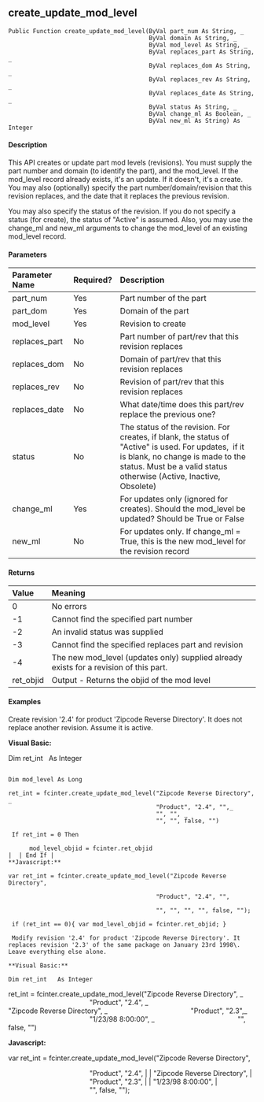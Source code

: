 create_update_mod_level
-------------------------

```
Public Function create_update_mod_level(ByVal part_num As String, _
                                        ByVal domain As String, _
                                        ByVal mod_level As String, _
                                        ByVal replaces_part As String, _
                                        ByVal replaces_dom As String, _
                                        ByVal replaces_rev As String, _
                                        ByVal replaces_date As String, _
                                        ByVal status As String, _
                                        ByVal change_ml As Boolean, _
                                        ByVal new_ml As String) As Integer
```

#### Description

This API creates or update part mod levels (revisions). You must supply the part number and domain (to identify the part), and the mod_level. If the mod_level record already exists, it's an update. If it doesn't, it's a create. You may also (optionally) specify the part number/domain/revision that this revision replaces, and the date that it replaces the previous revision.

You may also specify the status of the revision. If you do not specify a status (for create), the status of "Active" is assumed. Also, you may use the change_ml and new_ml arguments to change the mod_level of an existing mod_level record.

#### Parameters

| Parameter Name | Required? | Description |
|:--- |:--- |:--- |
| part_num | Yes | Part number of the part |
| part_dom | Yes | Domain of the part |
| mod_level | Yes | Revision to create |
| replaces_part | No | Part number of part/rev that this revision replaces |
| replaces_dom | No | Domain of part/rev that this revision replaces |
| replaces_rev | No | Revision of part/rev that this revision replaces |
| replaces_date | No | What date/time does this part/rev replace the previous one? |
| status | No | The status of the revision. For creates, if blank, the status of "Active" is used. For updates,  if it is blank, no change is made to the status. Must be a valid status otherwise (Active, Inactive, Obsolete) |
| change_ml | Yes | For updates only (ignored for creates). Should the mod_level be updated? Should be True or False |
| new_ml | No | For updates only. If change_ml = True, this is the new mod_level for the revision record |

#### Returns

| Value | Meaning |
|:--- |:--- |
| 0 | No errors |
| -1 | Cannot find the specified part number |
| -2 | An invalid status was supplied |
| -3 | Cannot find the specified replaces part and revision |
| -4 | The new mod_level (updates only) supplied already exists for a revision of this part. |
| ret_objid | Output - Returns the objid of the mod level |

#### Examples

Create revision '2.4' for product 'Zipcode Reverse Directory'. It does not replace another revision. Assume it is active.

**Visual Basic:**

Dim ret_int   As Integer
```

Dim mod_level As Long

ret_int = fcinter.create_update_mod_level("Zipcode Reverse Directory", _
                                          "Product", "2.4", "",_
                                          "", "", _
                                          "", "", false, "")

 If ret_int = 0 Then

      mod_level_objid = fcinter.ret_objid
|  | End If |
**Javascript:**

var ret_int = fcinter.create_update_mod_level("Zipcode Reverse Directory",

                                          "Product", "2.4", "",

                                          "", "", "", "", false, "");

 if (ret_int == 0){ var mod_level_objid = fcinter.ret_objid; }

 Modify revision '2.4' for product 'Zipcode Reverse Directory'. It replaces revision '2.3' of the same package on January 23rd 1998\. Leave everything else alone.

**Visual Basic:**

Dim ret_int   As Integer
```

ret_int = fcinter.create_update_mod_level("Zipcode Reverse Directory", _
                                          "Product", "2.4", _
                                          "Zipcode Reverse Directory", _
                                          "Product", "2.3",_
                                          "1/23/98 8:00:00", _
                                          "", false, "")

**Javascript:**

var ret_int = fcinter.create_update_mod_level("Zipcode Reverse Directory",

                                          "Product", "2.4",
| 
 | "Zipcode Reverse Directory",
 |
                                          "Product", "2.3",
| 
 | "1/23/98 8:00:00",
 |
                                          "", false, "");